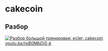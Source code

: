 # cakecoin

## Разбор

[![Разбор большой тренировки: ecler, cakecoin](https://img.youtube.com/vi/reB0MbDjS-k/0.jpg)](https://www.youtube.com/watch?v=reB0MbDjS-k)  
*[youtu.be/reB0MbDjS-k](https://www.youtube.com/watch?v=reB0MbDjS-k)*
